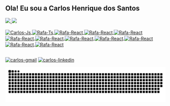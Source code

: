 ## Ola! Eu sou a Carlos Henrique dos Santos 

 <div>
  <a href="https://github.com/carloshsanto">
  <img height="150em" src="https://github-readme-stats.vercel.app/api?username=carloshsanto&show_icons=true&theme=dark&include_all_commits=true&count_private=true"/>
  <img height="150em" src="https://github-readme-stats.vercel.app/api/top-langs/?username=carloshsanto&layout=compact&langs_count=7&theme=dark"/>
</div>

<div style="display: inline_block"><br>
  <img align="center" alt="Carlos-Js" height="40" width="60" src="https://icongr.am/devicon/linux-original.svg?size=128&color=currentColor">
  <img align="center" alt="Rafa-Ts" height="40" width="60" src="https://icongr.am/devicon/windows8-original.svg?size=128&color=currentColor">
  <img align="center" alt="Rafa-React" height="40" width="60" src="https://icongr.am/devicon/docker-original-wordmark.svg?size=128&color=currentColor">
  <img align="center" alt="Rafa-React" height="40" width="60" src="https://icongr.am/devicon/nginx-original.svg?size=128&color=currentColor">
 <img align="center" alt="Rafa-React" height="40" width="60" src="https://icongr.am/devicon/mysql-original-wordmark.svg?size=128&color=currentColor">
 <img align="center" alt="Rafa-React" height="40" width="60" src="https://icongr.am/devicon/html5-original-wordmark.svg?size=128&color=currentColo">
 <img align="center" alt="Rafa-React" height="40" width="60" src="https://icongr.am/devicon/css3-original-wordmark.svg?size=128&color=currentColor">
 <img align="center" alt="Rafa-React" height="40" width="60" src="https://icongr.am/devicon/javascript-original.svg?size=128&color=currentColor">
 <img align="center" alt="Rafa-React" height="40" width="60" src="https://icongr.am/devicon/laravel-plain-wordmark.svg?size=128&color=currentColor">
 <img align="center" alt="Rafa-React" height="40" width="60" src="https://icongr.am/devicon/csharp-original.svg?size=128&color=currentColor">
 <img align="center" alt="Rafa-React" height="40" width="60" src="https://icongr.am/devicon/php-plain.svg?size=128&color=currentColor">
 <img align="center" alt="Rafa-React" height="40" width="60" src="https://icongr.am/devicon/dot-net-original-wordmark.svg?size=128&color=currentColor">
</div>
  
  ##
 
<div> 
 
  <a href = "mailto:carloshenriquesantos10@gmail.com"><img align="center" alt="carlos-gmail" height="50" width="50" src="https://icongr.am/devicon/google-original.svg?size=128&color=currentColor" target="_blank"></a>
  <a href="https://www.linkedin.com/in/carlos-henrique-santos-86303623" target="_blank"><img align="center" alt="carlos-linkedin" height="50" width="50" src="https://icongr.am/devicon/linkedin-original.svg?size=128&color=currentColor" target="_blank"></a> 
 
 ![Snake animation](https://github.com/carloshsanto/carloshsanto/blob/output/github-contribution-grid-snake.svg)
 
</div>
